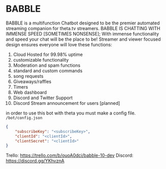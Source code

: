 # BABBLE

BABBLE is a multifunction Chatbot designed to be the premier automated streaming companion for theta.tv streamers. 
BABBLE IS CHATTING WITH IMMENSE SPEED [SOMETIMES NONSENSE]; With immense functionality and speed your chat will be the place to be! Streamer and viewer focused design ensures everyone will love these functions:
1.	Cloud Hosted for 99.98% uptime
2.	customizable functionality
3.	Moderation and spam functions
4.	standard and custom commands
5.	song requests 
6.	Giveaways/raffles
7.	Timers
8.	Web dashboard
9.	Discord and Twitter Support
10.	Discord Stream announcement for users [planned]


in order to use this bot with theta you must make a config file. `/bot/config.json`
```json
{
    "subscribeKey": "<subscribeKey>",
    "clientId": "<clientId>",
    "clientSecret": "<clientId>"
}
```

Trello: https://trello.com/b/ouoA0dci/babble-10-dev
Discord: https://discord.gg/YKhvznA
